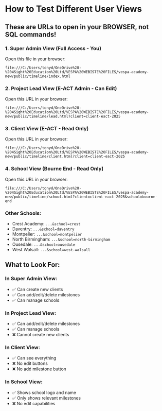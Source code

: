 # How to Test Different User Views

## These are URLs to open in your BROWSER, not SQL commands!

### 1. Super Admin View (Full Access - You)
Open this file in your browser:
```
file:///C:/Users/tonyd/OneDrive%20-%204Sight%20Education%20Ltd/VESPA%20WEBISTE%20FILES/vespa-academy-new/public/timeline/index.html
```

### 2. Project Lead View (E-ACT Admin - Can Edit)
Open this URL in your browser:
```
file:///C:/Users/tonyd/OneDrive%20-%204Sight%20Education%20Ltd/VESPA%20WEBISTE%20FILES/vespa-academy-new/public/timeline/lead.html?client=client-eact-2025
```

### 3. Client View (E-ACT - Read Only)
Open this URL in your browser:
```
file:///C:/Users/tonyd/OneDrive%20-%204Sight%20Education%20Ltd/VESPA%20WEBISTE%20FILES/vespa-academy-new/public/timeline/client.html?client=client-eact-2025
```

### 4. School View (Bourne End - Read Only)
Open this URL in your browser:
```
file:///C:/Users/tonyd/OneDrive%20-%204Sight%20Education%20Ltd/VESPA%20WEBISTE%20FILES/vespa-academy-new/public/timeline/school.html?client=client-eact-2025&school=bourne-end
```

### Other Schools:
- Crest Academy: `...&school=crest`
- Daventry: `...&school=daventry`
- Montpelier: `...&school=montpelier`
- North Birmingham: `...&school=north-birmingham`
- Ousedale: `...&school=ousedale`
- West Walsall: `...&school=west-walsall`

## What to Look For:

### In Super Admin View:
- ✅ Can create new clients
- ✅ Can add/edit/delete milestones
- ✅ Can manage schools

### In Project Lead View:
- ✅ Can add/edit/delete milestones
- ✅ Can manage schools
- ❌ Cannot create new clients

### In Client View:
- ✅ Can see everything
- ❌ No edit buttons
- ❌ No add milestone button

### In School View:
- ✅ Shows school logo and name
- ✅ Only shows relevant milestones
- ❌ No edit capabilities 